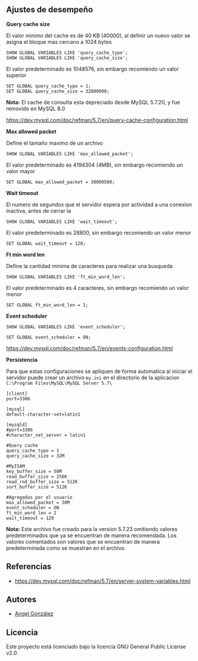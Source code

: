 ## Ajustes de desempeño

**Query cache size**

El valor minimo del cache es de 40 KB (40000), al definir un nuevo valor se asigna el bloque mas cercano a 1024 bytes

~~~
SHOW GLOBAL VARIABLES LIKE 'query_cache_type';
SHOW GLOBAL VARIABLES LIKE 'query_cache_size';
~~~

El valor predeterminado es 1048576, sin embargo recomiendo un valor superior

~~~
SET GLOBAL query_cache_type = 1;
SET GLOBAL query_cache_size = 32000000;
~~~

**Nota:** El cache de consulta esta depreciado desde MySQL 5.7.20, y fue removido en MySQL 8.0

https://dev.mysql.com/doc/refman/5.7/en/query-cache-configuration.html

**Max allowed packet**

Define el tamaño maximo de un archivo

~~~
SHOW GLOBAL VARIABLES LIKE 'max_allowed_packet';
~~~

El valor predeterminado es 4194304 (4MB), sin embargo recomiendo un valor mayor

~~~
SET GLOBAL max_allowed_packet = 30000500;
~~~

**Wait timeout**

El numero de segundos que el servidor espera por actividad a una conexion inactiva, antes de cerrar la

~~~
SHOW GLOBAL VARIABLES LIKE 'wait_timeout';
~~~

El valor predeterminado es 28800, sin embargo recomiendo un valor menor

~~~
SET GLOBAL wait_timeout = 120;
~~~

**Ft min word len**

Define la cantidad minima de caracteres para realizar una busqueda

~~~
SHOW GLOBAL VARIABLES LIKE 'ft_min_word_len';
~~~

El valor predeterminado es 4 caracteres, sin embargo recomiendo un valor menor

~~~
SET GLOBAL ft_min_word_len = 1;
~~~

**Event scheduler**

~~~
SHOW GLOBAL VARIABLES LIKE 'event_scheduler';
~~~

~~~
SET GLOBAL event_scheduler = ON;
~~~

https://dev.mysql.com/doc/refman/5.7/en/events-configuration.html

**Persistencia**

Para que estas configuraciones se apliquen de forma automatica al iniciar el servidor puede crear un archivo `my.ini` en el directorio de la aplicacion `C:\Program Files\MySQL\MySQL Server 5.7\`

~~~
[client]
port=3306

[mysql]
default-character-set=latin1

[mysqld]
#port=3306
#character_set_server = latin1

#Query cache
query_cache_type = 1
query_cache_size = 32M

#MyISAM
key_buffer_size = 50M
read_buffer_size = 256K
read_rnd_buffer_size = 512K
sort_buffer_size = 512K

#Agregadas por el usuario
max_allowed_packet = 30M
event_scheduler = ON
ft_min_word_len = 2
wait_timeout = 120
~~~

**Nota:** Este archivo fue creado para la version 5.7.23 omitiendo valores predeterminados que ya se encuentran de manera recomendada. Los valores comentados son valores que se encuentran de manera predeterminada como se muestran en el archivo.

## Referencias

* https://dev.mysql.com/doc/refman/5.7/en/server-system-variables.html

## Autores

* [Angel González](https://github.com/mgrc45)

## Licencia

Este proyecto está licenciado bajo la licencia GNU General Public License v2.0.
